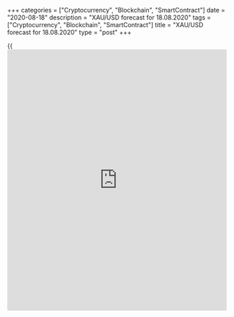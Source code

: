 +++
categories = ["Cryptocurrency", "Blockchain", "SmartContract"]
date = "2020-08-18"
description = "XAU/USD forecast for 18.08.2020"
tags = ["Cryptocurrency", "Blockchain", "SmartContract"]
title = "XAU/USD forecast for 18.08.2020"
type = "post"
+++

{{<iframe id="large-banner" src="https://www.bounty.group/#slide=3.0" width="100%" height="600" scrolling="no" style="border: 0px solid rgb(216, 221, 230); border-radius: 3px;">}}

August 18, 2020

August 18, 2020

XAU/USD forecast: Gold market will face a turmoilDmitri Demidenko

## Fundamental gold price forecast for today

### Coronavirus vaccines will hold XAU/USD bulls back

Mass gold sell-offs in the mid-August discouraged the gold bulls.
However, a quick rebound above $2000 per ounce allowed large banks to
resume their recommendations to buy. According to Credit Suisse
forecasts, gold prices will grow to $2500 in 2021. Standard Chartered
Bank believes [investor](https://www.fintechee.com/tutorial-for-forex-trading/investor-mode/)s will use any price decline to open long
positions amid the weak dollar, low bond rates, and substantial fiscal
stimuli. There are enough bulls in the gold market, and this fact alone
raises concerns in the extended rally of the [XAU/USD][1]. Can there be
turmoil?

Many bullish factors have already been priced in the XAUUSD, and there
are not so many growth drivers left. I mean the long-term dollar
weakness and the Fed’s willingness to put up with the inflation above
its 2% target for as long as it is necessary. The problem is whether
consumer prices will grow. The inflation level, expected by the bond
market, returned to the January level in five years; but it is still
below the Fed’s target. Inflation-adjusted five-year [options](https://www.fixpro.org/post/options-liquidity/) suggest a
little chance that the indicator will be above 3%. It is more likely to
slide below 1%. The story of 2009-2011 can repeat in the gold market.
Then, the gold price, having reached its all-time high, crashed, as
[investor](https://www.fintechee.com/tutorial-for-forex-trading/investor-mode/)s didn’t nay more believe that the fiscal stimulus could
accelerate the PCE.

In my opinion, the bond market can give a clue on the future gold
trends. Gold price correlates with the Treasury Inflation-Protected
Securities (TIPS). The increase in the TIPS yields on August 11-12
triggered an [XAU/USD][1] correction.

###  **Dynamics of gold and TIPS yields**

![LiteForex: XAU/USD forecast for 18.08.2020][2]

 _Source_ _: Wall Street Journal_

The gold rally takes place ahead of auctions and amid talks about the
Russian vaccine. The more is fiscal stimulus, the more money needs
Treasury. The initial public offering makes [investor](https://www.fintechee.com/tutorial-for-forex-trading/investor-mode/)s sell securities in
the secondary market, which pushes up the yields. Taking into account
vast scales of the state funding, such a situation could repeat, which
increases the risks of instability in the gold market.

Still, the most significant danger for the gold buyers could result from
good [news](https://www.letsplayfx.com/blog/forex-news-website/) about the COVID-19 vaccine. The Treasury yields are quite
responsive to the pandemic. Positive information about vaccines will
support the economy, but, at the same time, it will weigh on gold.
Purchasing managers think the glass is half-full, and the continuous
rally of the US PMI must support the growth of the global bond market
rates.

### Dynamics of US PMI and Treasury yields

![LiteForex: XAU/USD forecast for 18.08.2020][3]

 _Source_ _: Nordea Markets_

Therefore, gold bulls still have two big advantages. They are the
greenback weakness and the Fed’s willingness to put up with a high
inflation rate. Nonetheless, unless the consumer price growth
accelerates and the USD crashes, the [XAU/USD][1] will hardly continue
to rally. On the contrary, an increase in the Treasury yields looks more
likely, which suggests the relevance of the gold sales on the rise to
$2050-2055 and $2130-2135.

* * *

P.S. Did you like my article? Share it in social networks: it will be
the best “thank you" :)

Ask me questions and comment below. I’ll be glad to answer your
questions and give necessary explanations.

 **Useful links:**

  * I recommend trying to trade with a reliable broker [here][4]. The system allows you to trade by yourself or copy successful traders from all across the globe.
  * Use my promo-code BLOG for getting deposit bonus 50% on LiteForex platform. Just enter this code in the appropriate field while [depositing][5] your trading account.
  * Telegram channel with high-quality analytics, Forex reviews, training articles, and other useful things for traders <t.me/liteforex>





## Price chart of XAUUSD in real time mode

![XAU/USD forecast: Gold market will face a turmoil][6]

The content of this article reflects the author’s opinion and does not
necessarily reflect the official position of LiteForex. The material
published on this page is provided for informational purposes only and
should not be considered as the provision of investment advice for the
purposes of Directive 2004/39/EC.

Rate this article:

{{value}}

( {{count}} {{title}} )

   1. my.liteforex.com/trading/chart?symbol=XAUUSD&returnUrl=true
   2. cdn.liteforex.com/cache/uploads/blog_post/fundamental_analysis/gold-tips-18-08-20.jpg?w=30&s=42962f4757af1b07a6d0b24ab3565d71
   3. cdn.liteforex.com/cache/uploads/blog_post/fundamental_analysis/pmi-bonds-18-08-20.jpg?w=30&s=c8fe573b7e67ddb3dd56eab887819e7f
   4. my.liteforex.com/?category=analysts-opinions&slug=xauusd-forecast-gold-market-will-face-a-turmoil&openPopup=%2Fregistration%2Fpopup&utm_source=blog&utm_medium=article&utm_campaign=bonus
   5. my.liteforex.com/deposit/?category=analysts-opinions&slug=xauusd-forecast-gold-market-will-face-a-turmoil&promo_code=BLOG&utm_source=blog&utm_medium=article&utm_campaign=bonus
   6. cdn.liteforex.com/cache/uploads/blog_post/fundamental_analysis/liteforex-blog-gold-18-08-20.jpg?q=75&w=1000&s=18d1d03f849684b3ac4c848add868aef